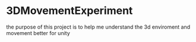 # 3DMovementExperiment
the purpose of this project is to help me understand the 3d enviroment and movement better for unity
